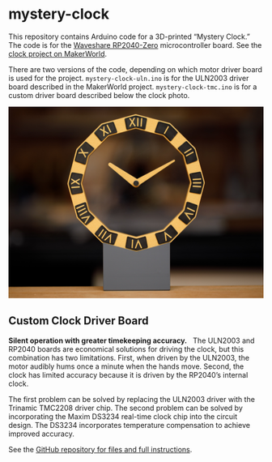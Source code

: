 # mystery-clock

This repository contains Arduino code for a 3D-printed “Mystery Clock.”  The code is for the [Waveshare RP2040-Zero](https://www.waveshare.com/rp2040-zero.htm) microcontroller board.  See the [clock project on MakerWorld](https://makerworld.com/en/models/764838).

There are two versions of the code, depending on which motor driver board is used for the project.  `mystery-clock-uln.ino` is for the ULN2003 driver board described in the MakerWorld project.  `mystery-clock-tmc.ino` is for a custom driver board described below the clock photo.

![Mystery Clock](media/_MG_2646_6MP.jpg)

## Custom Clock Driver Board
**Silent operation with greater timekeeping accuracy.**&nbsp;&nbsp;
The ULN2003 and RP2040 boards are economical solutions for driving the clock, but this combination has two limitations.  First, when driven by the ULN2003, the motor audibly hums once a minute when the hands move.  Second, the clock has limited accuracy because it is driven by the RP2040’s internal clock.

The first problem can be solved by replacing the ULN2003 driver with the Trinamic TMC2208 driver chip.  The second problem can be solved by incorporating the Maxim DS3234 real-time clock chip into the circuit design.  The DS3234 incorporates temperature compensation to achieve improved accuracy.

See the [GitHub repository for files and full instructions](https://github.com/engworkshop/clock-driver).
